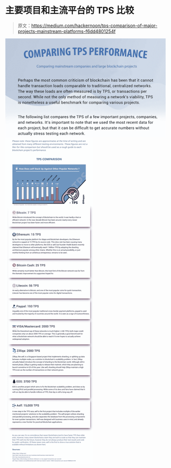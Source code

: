# 主要项目和主流平台的 TPS 比较

> 原文：<https://medium.com/hackernoon/tps-comparison-of-major-projects-mainstream-platforms-f6dd4801254f>

![](img/96ef3dde0f94644c75f5838151bd97e6.png)![](img/fa940f6ba40e7ee98614e2c9df8fc520.png)